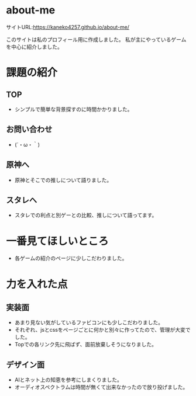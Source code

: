 # about-me

サイトURL:https://kaneko4257.github.io/about-me/

このサイトは私のプロフィール用に作成しました。
私が主にやっているゲームを中心に紹介しました。

# 課題の紹介

## TOP
- シンプルで簡単な背景探すのに時間かかりました。

## お問い合わせ
- (´・ω・｀)

## 原神へ
- 原神とそこでの推しについて語りました。

## スタレへ
- スタレでの利点と別ゲーとの比較、推しについて語ってます。



# 一番見てほしいところ
- 各ゲームの紹介のページに少しこだわりました。


# 力を入れた点

## 実装面
- あまり見ない気がしているファビコンにも少しこだわりました。
- それぞれ、jsとcssをページごとに何かと別々に作ってたので、管理が大変でした。
- Topでの各リンク先に飛ばず、面前放棄しそうになりました。


## デザイン面
- AIとネット上の知恵を参考にしまくりました。
- オーディオスペクトラムは時間が無くて出来なかったので放り投げました。



